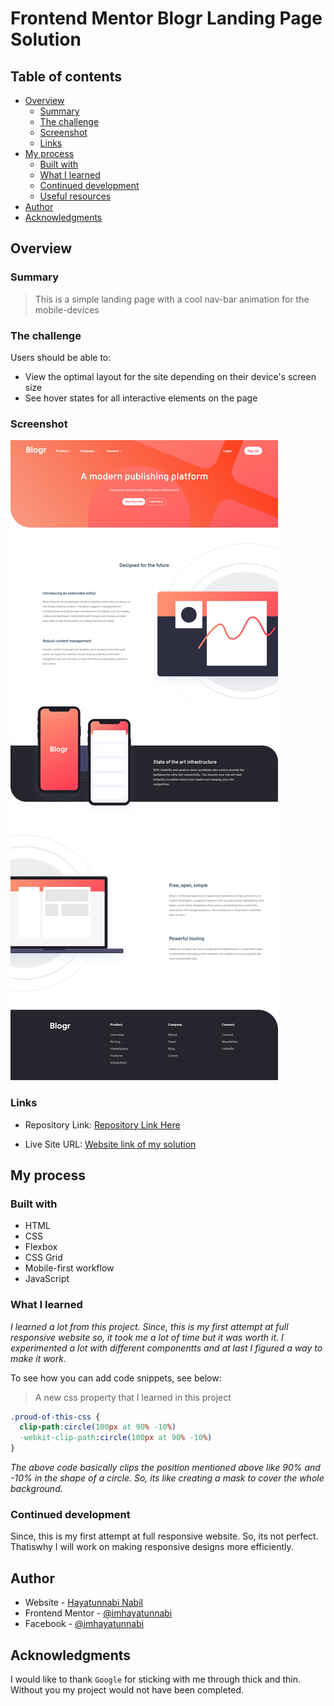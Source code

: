 # Frontend Mentor Blogr Landing Page Solution

## Table of contents

- [Overview](#overview)
  - [Summary](#summary)
  - [The challenge](#the-challenge)
  - [Screenshot](#screenshot)
  - [Links](#links)
- [My process](#my-process)
  - [Built with](#built-with)
  - [What I learned](#what-i-learned)
  - [Continued development](#continued-development)
  - [Useful resources](#useful-resources)
- [Author](#author)
- [Acknowledgments](#acknowledgments)

## Overview

### Summary

> This is a simple landing page with a cool nav-bar animation for the mobile-devices

### The challenge

Users should be able to:

- View the optimal layout for the site depending on their device's screen size
- See hover states for all interactive elements on the page

### Screenshot

![](images/Blogr-Landing-Page-Screenshot.png)

### Links

- Repository Link: [Repository Link Here]()

- Live Site URL: [Website link of my solution]()

## My process

### Built with

- HTML
- CSS
- Flexbox
- CSS Grid
- Mobile-first workflow
- JavaScript

### What I learned

_I learned a lot from this project. Since, this is my first attempt at full responsive website so, it took me a lot of time but it was worth it. I experimented a lot with different componentts and at last I figured a way to make it work._

To see how you can add code snippets, see below:

> A new css property that I learned in this project

```css
.proud-of-this-css {
  clip-path:circle(100px at 90% -10%)
  -webkit-clip-path:circle(100px at 90% -10%)
}
```

_The above code basically clips the position mentioned above like 90% and -10%
in the shape of a circle. So, its like creating a mask to cover the whole background._

### Continued development

Since, this is my first attempt at full responsive website. So, its not perfect. Thatiswhy I will work on making responsive designs more efficiently.

## Author

- Website - [Hayatunnabi Nabil](https://www.your-site.com)
- Frontend Mentor - [@imhayatunnabi](https://www.frontendmentor.io/profile/imhayatunnabi)
- Facebook - [@imhayatunnabi](https://facebook.com/imhayatunnabi)

## Acknowledgments

I would like to thank `Google` for sticking with me through thick and thin. Without you my project would not have been completed.

